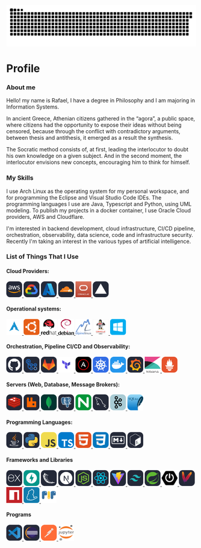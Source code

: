 

[![profile](https://raw.githubusercontent.com/ldodev/ldodev/main/assets/img/github-contribution-grid-snake.svg)]()

# Profile

### About me

Hello! my name is Rafael, I have a degree in Philosophy and I am majoring in Information Systems. 

In ancient Greece, Athenian citizens gathered in the “agora”, a public space, where citizens had the opportunity to expose their ideas without being censored, because through the conflict with contradictory arguments, between thesis and antithesis, it emerged as a result the synthesis. 

The Socratic method consists of, at first, leading the interlocutor to doubt his own knowledge on a given subject. And in the second moment, the interlocutor envisions new concepts, encouraging him to think for himself.

### My Skills

I use Arch Linux as the operating system for my personal workspace, and for programming the Eclipse and Visual Studio Code IDEs. The programming languages I use are Java, Typescript and Python, using UML modeling. To publish my projects in a docker container, I use Oracle Cloud providers, AWS and Cloudflare.

I'm interested in backend development, cloud infrastructure, CI/CD pipeline, orchestration, observability,  data science, code and infrastructure security. Recently I'm taking an interest in the various types of artificial intelligence.

### List of Things That I Use

#### Cloud Providers:
<a href="https://aws.amazon.com" target="_blank"><img src="https://raw.githubusercontent.com/ldodev/ldodev/main/assets/img/AWS-Dark.svg" height="42" width="42" title="AWS"/> <a/>
<a href="https://cloud.google.com" target="_blank"><img src="https://raw.githubusercontent.com/ldodev/ldodev/main/assets/img/GCP-Dark.svg" height="42" width="42" title="Google Cloud"/> <a/>
<a href="https://azure.microsoft.com" target="_blank"><img src="https://raw.githubusercontent.com/ldodev/ldodev/main/assets/img/Azure-Dark.svg" height="42" width="42" title="Azure"/> <a/>
<a href="https://www.cloudflare.com" target="_blank"><img src="https://raw.githubusercontent.com/ldodev/ldodev/main/assets/img/Cloudflare-Dark.svg" height="42" width="42" title="Cloudflare"/> <a/>
<a href="https://www.oracle.com/cloud" target="_blank"><img src="https://raw.githubusercontent.com/ldodev/ldodev/main/assets/img/oracle-cloud.png" height="42" width="42" title="Oracle Cloud"/> <a/>
<a href="https://www.vercel.com" target="_blank"><img src="https://raw.githubusercontent.com/ldodev/ldodev/main/assets/img/Vercel-Dark.svg" height="42" width="42" title="Vercel"/> <a/>


#### Operational systems:
<a href="https://archlinux.org" target="_blank"><img src="https://raw.githubusercontent.com/ldodev/ldodev/main/assets/img/arch-linux.svg" width="42" height="42" title="Arch Linux"/> <a/>
<a href="https://ubuntu.com" target="_blank"><img src="https://raw.githubusercontent.com/ldodev/ldodev/main/assets/img/ubuntu.svg" width="42" height="42" title="Ubuntu Linux"/> <a/>
<a href="https://www.redhat.com" target="_blank"><img src="https://raw.githubusercontent.com/ldodev/ldodev/main/assets/img/redhat.svg" width="42" height="42" title="Red Hat Linux"/> <a/>
<a href="https://www.debian.org" target="_blank"><img src="https://raw.githubusercontent.com/ldodev/ldodev/main/assets/img/debian.svg" width="42" height="42" title="Debian Linux"/> <a/>
<a href="https://www.alpinelinux.org" target="_blank"><img src="https://raw.githubusercontent.com/ldodev/ldodev/main/assets/img/alpine.png" width="42" height="42" title="Alpine Linux"/> <a/>
<a href="https://www.oracle.com/br/linux" target="_blank"><img src="https://raw.githubusercontent.com/ldodev/ldodev/main/assets/img/oracle-linux.jpeg" width="42" height="42" title="Oracle Linux"/> <a/>
<a href="https://www.microsoft.com/pt-br/software-download/windows11" target="_blank"><img src="https://raw.githubusercontent.com/ldodev/ldodev/main/assets/img/windows.svg" width="42" height="42" title="Windows 11"/> <a/>

#### Orchestration, Pipeline CI/CD and Observability:
<a href="https://www" target="_blank"><img src="https://raw.githubusercontent.com/ldodev/ldodev/main/assets/img/Github-Dark.svg" width="42" height="42" title="Github"/> <a/>
<a href="https://www" target="_blank"><img src="https://raw.githubusercontent.com/ldodev/ldodev/main/assets/img/GithubActions-Dark.svg" width="42" height="42" title="Github Actions"/> <a/>
<a href="https://www.gitlab.com" target="_blank"><img src="https://raw.githubusercontent.com/ldodev/ldodev/main/assets/img/GitLab-Dark.svg" width="42" height="42" title="Gitlab CI/CD"/> <a/>
<a href="https://www" target="_blank"><img src="https://raw.githubusercontent.com/ldodev/ldodev/main/assets/img/terraform.svg" width="42" height="42" title="Terraform"/> <a/>
<a href="https://www" target="_blank"><img src="https://raw.githubusercontent.com/ldodev/ldodev/main/assets/img/Ansible.svg" width="42" height="42" title="Ansible"/> <a/>
<a href="https://www" target="_blank"><img src="https://raw.githubusercontent.com/ldodev/ldodev/main/assets/img/Kubernetes.svg" width="42" height="42" title="Kubernetes"/> <a/>
<a href="https://www" target="_blank"><img src="https://raw.githubusercontent.com/ldodev/ldodev/main/assets/img/Docker.svg" width="42" height="42" title="Docker"/> <a/>
<a href="https://www" target="_blank"><img src="https://raw.githubusercontent.com/ldodev/ldodev/main/assets/img/Grafana-Dark.svg" width="42" height="42" title="Grafana"/> <a/>
<a href="https://www" target="_blank"><img src="https://raw.githubusercontent.com/ldodev/ldodev/main/assets/img/kibana.svg" width="42" height="42" title="Kibana"/> <a/>
<a href="https://www" target="_blank"><img src="https://raw.githubusercontent.com/ldodev/ldodev/main/assets/img/Prometheus.svg" width="42" height="42" title="Prometheus"/> <a/>

#### Servers (Web, Database, Message Brokers):
<a href="https://www" target="_blank"><img src="https://raw.githubusercontent.com/ldodev/ldodev/main/assets/img/Redis-Dark.svg" width="42" height="42" title="Redis"/> <a/>
<a href="https://www" target="_blank"><img src="https://raw.githubusercontent.com/ldodev/ldodev/main/assets/img/RabbitMQ-Dark.svg" width="42" height="42" title="RabbitMQ"/> <a/>
<a href="https://www" target="_blank"><img src="https://raw.githubusercontent.com/ldodev/ldodev/main/assets/img/MongoDB.svg" width="42" height="42" title="MongoDB"/> <a/>
<a href="https://www" target="_blank"><img src="https://raw.githubusercontent.com/ldodev/ldodev/main/assets/img/PostgreSQL-Dark.svg" width="42" height="42" title="PostgreSQL"/> <a/>
<a href="https://www" target="_blank"><img src="https://raw.githubusercontent.com/ldodev/ldodev/main/assets/img/Nginx.svg" width="42" height="42" title="Nginx"/> <a/>
<a href="https://www" target="_blank"><img src="https://raw.githubusercontent.com/ldodev/ldodev/main/assets/img/MySQL-Dark.svg" width="42" height="42" title="MySQL"/> <a/>
<a href="https://www" target="_blank"><img src="https://raw.githubusercontent.com/ldodev/ldodev/main/assets/img/Kafka.svg" width="42" height="42" title="Kafka"/> <a/>
<a href="https://www" target="_blank"><img src="https://raw.githubusercontent.com/ldodev/ldodev/main/assets/img/SQLite.svg" width="42" height="42" title="SQLite"/> <a/>

#### Programming Languages:
<a href="https://www" target="_blank"><img src="https://raw.githubusercontent.com/ldodev/ldodev/main/assets/img/Java-Dark.svg" width="42" height="42" title="Java"/> <a/>
<a href="https://www" target="_blank"><img src="https://raw.githubusercontent.com/ldodev/ldodev/main/assets/img/Python-Dark.svg" width="42" height="42" title="Python"/> <a/>
<a href="https://www" target="_blank"><img src="https://raw.githubusercontent.com/ldodev/ldodev/main/assets/img/JavaScript.svg" width="42" height="42" title="JavaScript"/> <a/>
<a href="https://www" target="_blank"><img src="https://raw.githubusercontent.com/ldodev/ldodev/main/assets/img/TypeScript.svg" width="42" height="42" title="TypeScript"/> <a/>
<a href="https://www" target="_blank"><img src="https://raw.githubusercontent.com/ldodev/ldodev/main/assets/img/HTML.svg" width="42" height="42" title="HTML"/> <a/>
<a href="https://www" target="_blank"><img src="https://raw.githubusercontent.com/ldodev/ldodev/main/assets/img/CSS.svg" width="42" height="42" title="CSS"/> <a/>
<a href="https://www" target="_blank"><img src="https://raw.githubusercontent.com/ldodev/ldodev/main/assets/img/Markdown-Dark.svg" width="42" height="42" title="Markdown"/> <a/>
<a href="https://www" target="_blank"><img src="https://raw.githubusercontent.com/ldodev/ldodev/main/assets/img/Bash-Dark.svg" width="42" height="42" title="Bash"/> <a/>


#### Frameworks and Libraries
<a href="https://www" target="_blank"><img src="https://raw.githubusercontent.com/ldodev/ldodev/main/assets/img/ExpressJS-Dark.svg" width="42" height="42" title="ExpressJS"/> <a/>
<a href="https://www" target="_blank"><img src="https://raw.githubusercontent.com/ldodev/ldodev/main/assets/img/FastAPI.svg" width="42" height="42" title="FastAPI"/> <a/>
<a href="https://www" target="_blank"><img src="https://raw.githubusercontent.com/ldodev/ldodev/main/assets/img/Flask-Dark.svg" width="42" height="42" title="Flask"/> <a/>
<a href="https://www" target="_blank"><img src="https://raw.githubusercontent.com/ldodev/ldodev/main/assets/img/NextJS-Dark.svg" width="42" height="42" title="NextJS"/> <a/>
<a href="https://www" target="_blank"><img src="https://raw.githubusercontent.com/ldodev/ldodev/main/assets/img/NodeJS-Dark.svg" width="42" height="42" title="NodeJS"/> <a/>
<a href="https://www" target="_blank"><img src="https://raw.githubusercontent.com/ldodev/ldodev/main/assets/img/React-Dark.svg" width="42" height="42" title="ReactJS"/> <a/>
<a href="https://www" target="_blank"><img src="https://raw.githubusercontent.com/ldodev/ldodev/main/assets/img/Vite-Dark.svg" width="42" height="42" title="ViteJS"/> <a/>
<a href="https://www" target="_blank"><img src="https://raw.githubusercontent.com/ldodev/ldodev/main/assets/img/TailwindCSS-Dark.svg" width="42" height="42" title="TailwindCSS"/> <a/>
<a href="https://www" target="_blank"><img src="https://raw.githubusercontent.com/ldodev/ldodev/main/assets/img/Spring-Dark.svg" width="42" height="42" title="Spring"/> <a/>
<a href="https://www" target="_blank"><img src="https://raw.githubusercontent.com/ldodev/ldodev/main/assets/img/springboot.svg" width="42" height="42" title="Spring Boot"/> <a/>
<a href="https://www" target="_blank"><img src="https://raw.githubusercontent.com/ldodev/ldodev/main/assets/img/Maven-Dark.svg" width="42" height="42" title="Maven"/> <a/>
<a href="https://www" target="_blank"><img src="https://raw.githubusercontent.com/ldodev/ldodev/main/assets/img/npm.svg" width="42" height="42" title="NPM"/> <a/>
<a href="https://www" target="_blank"><img src="https://raw.githubusercontent.com/ldodev/ldodev/main/assets/img/yarn.svg" width="42" height="42" title="Yarn"/> <a/>
<a href="https://www" target="_blank"><img src="https://raw.githubusercontent.com/ldodev/ldodev/main/assets/img/pip.svg" width="42" height="42" title="PIP"/> <a/>

#### Programs
<a href="https://www" target="_blank"><img src="https://raw.githubusercontent.com/ldodev/ldodev/main/assets/img/VSCode-Dark.svg" width="42" height="42" title="Visual Studio Code"/> <a/>
<a href="https://www" target="_blank"><img src="https://raw.githubusercontent.com/ldodev/ldodev/main/assets/img/Eclipse-Dark.svg" width="42" height="42" title="Eclipse Java"/> <a/>
<a href="https://www" target="_blank"><img src="https://raw.githubusercontent.com/ldodev/ldodev/main/assets/img/Postman.svg" width="42" height="42" title="Postman"/> <a/>
<a href="https://www" target="_blank"><img src="https://raw.githubusercontent.com/ldodev/ldodev/main/assets/img/Jupyter.svg" width="42" height="42" title="Jupyter Notebook"/> <a/>




